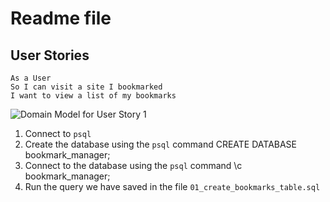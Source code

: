 # Readme file

## User Stories

```
As a User
So I can visit a site I bookmarked
I want to view a list of my bookmarks
```

![Domain Model for User Story 1](https://github.com/selinaerhabor/bookmark_manager_RS/blob/master/Bookmark%20Manager%20Domain%20Model.jpg)

1. Connect to `psql`
2. Create the database using the `psql` command CREATE DATABASE bookmark_manager;
3. Connect to the database using the `psql` command \c bookmark_manager;
4. Run the query we have saved in the file `01_create_bookmarks_table.sql`
